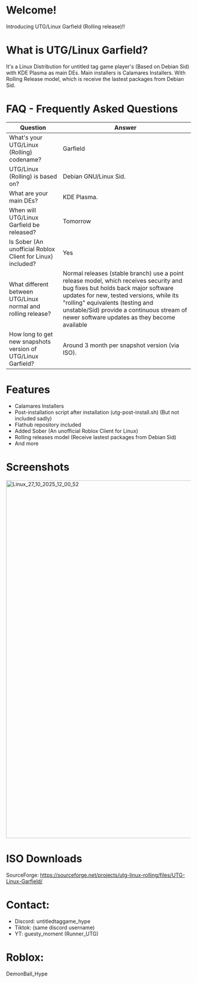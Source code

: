 # Welcome!
Introducing UTG/Linux Garfield (Rolling release)!!

# What is UTG/Linux Garfield?
It's a Linux Distribution for untitled tag game player's (Based on Debian Sid) with KDE Plasma as main DEs. Main installers is Calamares Installers. With Rolling Release model, which is receive the lastest packages from Debian Sid.

# FAQ - Frequently Asked Questions
| **Question** | **Answer** |
|--------------|------------|
| What's your UTG/Linux (Rolling) codename? | Garfield |
| UTG/Linux (Rolling) is based on? | Debian GNU/Linux Sid. |
| What are your main DEs? | KDE Plasma. |
| When will UTG/Linux Garfield be released? | Tomorrow |
| Is Sober (An unofficial Roblox Client for Linux) included? | Yes |
| What different between UTG/Linux normal and rolling release? | Normal releases (stable branch) use a point release model, which receives security and bug fixes but holds back major software updates for new, tested versions, while its "rolling" equivalents (testing and unstable/Sid) provide a continuous stream of newer software updates as they become available |
| How long to get new snapshots version of UTG/Linux Garfield? | Around 3 month per snapshot version (via ISO). |

# Features
- Calamares Installers
- Post-installation script after installation (utg-post-install.sh) (But not included sadly)
- Flathub repository included
- Added Sober (An unofficial Roblox Client for Linux)
- Rolling releases model (Receive lastest packages from Debian Sid)
- And more

# Screenshots
<img width="1920" height="975" alt="Linux_27_10_2025_12_00_52" src="https://github.com/user-attachments/assets/9466a682-707d-4e14-a10c-c11af0132ddc" />

# ISO Downloads
SourceForge: https://sourceforge.net/projects/utg-linux-rolling/files/UTG-Linux-Garfield/

# Contact:
- Discord: untitledtaggame_hype
- Tiktok: (same discord username)
- YT: guesty_moment (Runner_UTG)

# Roblox:
DemonBall_Hype
